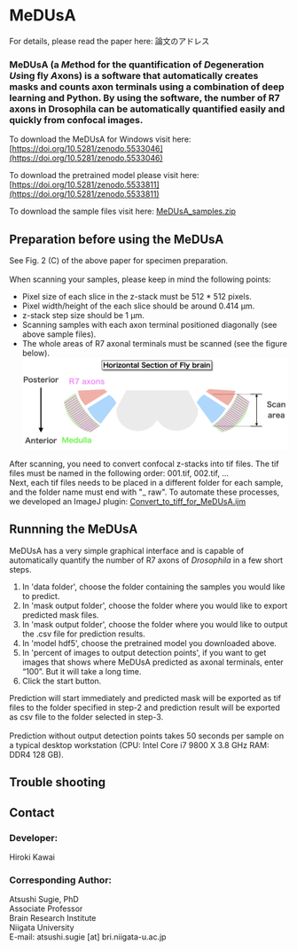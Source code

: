 # MeDUsA
For details, please read the paper here: 論文のアドレス

### MeDUsA (a *Me*thod for the quantification of *D*egeneration *Us*ing fly *A*xons) is a software that automatically creates masks and counts axon terminals using a combination of deep learning and Python. By using the software, the number of R7 axons in Drosophila can be automatically quantified easily and quickly from confocal images.

To download the MeDUsA for Windows visit here: [https://doi.org/10.5281/zenodo.5533046](https://doi.org/10.5281/zenodo.5533046)

To download the pretrained model please visit here:  [https://doi.org/10.5281/zenodo.5533811](https://doi.org/10.5281/zenodo.5533811)

To download the sample files visit here: [MeDUsA_samples.zip](https://github.com/SugieLab/MeDUsA/blob/5b34dcd87ba854033e07035d54a5de1a8decd8e4/Sample/MeDUsA_samples.zip)


## Preparation before using the MeDUsA
See Fig. 2 (C) of the above paper for specimen preparation.<br><br>
When scanning your samples, please keep in mind the following points:
- Pixel size of each slice in the z-stack must be 512 * 512 pixels.
- Pixel width/height of the each slice should be around 0.414 µm.
- z-stack step size should be 1 µm.
- Scanning samples with each axon terminal positioned diagonally (see above sample files).
- The whole areas of R7 axonal terminals must be scanned (see the figure below).
![](https://github.com/SugieLab/MeDUsA/blob/f4279fd5d82dbc1b0ff63382b306920be79f2f62/images/Scanning%20Area.png)

After scanning, you need to convert confocal z-stacks into tif files. The tif files must be named in the following order: 001.tif, 002.tif, ...<br> Next, each tif files needs to be placed in a different folder for each sample, and the folder name must end with "_ raw". To automate these processes, we developed an ImageJ plugin: [Convert_to_tiff_for_MeDUsA.ijm](https://github.com/SugieLab/MeDUsA/blob/c19dff9ffa6e4dbb14e72d1f4f756e5bad8ed9ce/plugins/Convert_to_tiff_for_MeDUsA.ijm)


## Runnning the MeDUsA
MeDUsA has a very simple graphical interface and is capable of automatically quantify the number of R7 axons of *Drosophila* in a few short steps.
1. In 'data folder', choose the folder containing the samples you would like to predict.
2. In 'mask output folder', choose the folder where you would like to export predicted mask files.
3. In 'mask output folder', choose the folder where you would like to output the .csv file for prediction results.
4. In 'model hdf5', choose the pretrained model you downloaded above.
5. In 'percent of images to output detection points', if you want to get images that shows where MeDUsA predicted as axonal terminals, enter “100”. But it will take a long time. 
6. Click the start button.

Prediction will start immediately and predicted mask will be exported as tif files to the folder specified in step-2 and prediction result will be exported as csv file to the folder selected in step-3.<br><br>
Prediction without output detection points takes 50 seconds per sample on a typical desktop workstation (CPU: Intel Core i7 9800 X 3.8 GHz RAM: DDR4 128 GB).

## Trouble shooting

## Contact
### Developer:
Hiroki Kawai

### Corresponding Author:
Atsushi Sugie, PhD<br>
Associate Professor<br>
Brain Research Institute<br>
Niigata University<br>
E-mail: atsushi.sugie [at] bri.niigata-u.ac.jp
